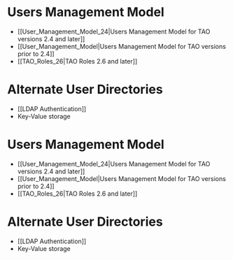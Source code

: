 <!--
created_at: '2013-03-07 09:34:17'
updated_at: '2015-02-04 13:35:39'
authors:
    - 'Joel Bout'
tags:
    - 'Documentation for core components'
-->

Users Management Model
======================

-   [[User\_Management\_Model\_24|Users Management Model for TAO versions 2.4 and later]]
-   [[User\_Management\_Model|Users Management Model for TAO versions prior to 2.4]]
-   [[TAO\_Roles\_26|TAO Roles 2.6 and later]]

Alternate User Directories
==========================

-   [[LDAP Authentication]]
-   Key-Value storage

Users Management Model
======================

-   [[User\_Management\_Model\_24|Users Management Model for TAO versions 2.4 and later]]
-   [[User\_Management\_Model|Users Management Model for TAO versions prior to 2.4]]
-   [[TAO\_Roles\_26|TAO Roles 2.6 and later]]

Alternate User Directories
==========================

-   [[LDAP Authentication]]
-   Key-Value storage


